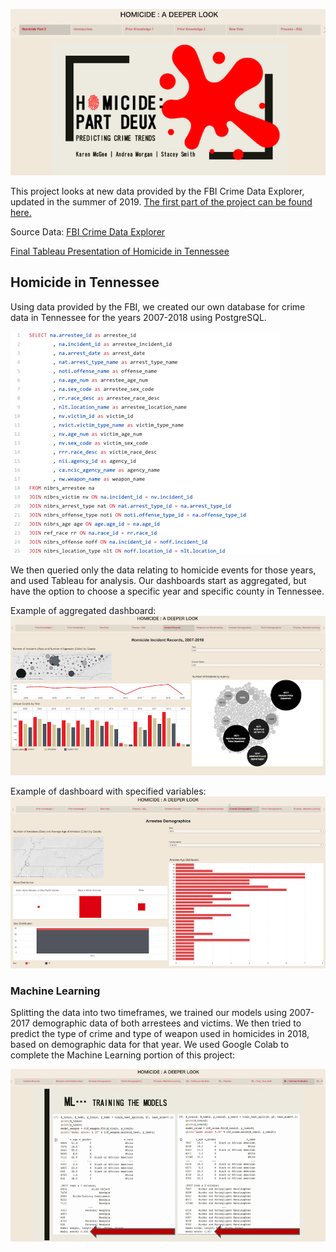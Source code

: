 ![ML_Homicide](https://github.com/AndreaMorgan/Machine_Learning_Homicide/blob/master/Images/Title_Slide.png)

This project looks at new data provided by the FBI Crime Data Explorer, updated in the summer of 2019.
[The first part of the project can be found here.](https://github.com/AndreaMorgan/Economic_and_Victim_Data_Analysis)

Source Data:
[FBI Crime Data Explorer](https://crime-data-explorer.fr.cloud.gov/downloads-and-docs)
 
[Final Tableau Presentation of Homicide in Tennessee](https://public.tableau.com/profile/andrea.morgan7582#!/vizhome/ML_Homicide/HomicidePredictingCrimeTrends) 

## Homicide in Tennessee

Using data provided by the FBI, we created our own database for crime data in Tennessee for the years 2007-2018 using PostgreSQL.  

![Query](https://github.com/AndreaMorgan/Machine_Learning_Homicide/blob/master/Images/Query_data.png)


We then queried only the data relating to homicide events for those years, and used Tableau for analysis.  Our dashboards start as aggregated, but have the option to choose a specific year and specific county in Tennessee.

Example of aggregated dashboard:
![All Data](https://github.com/AndreaMorgan/Machine_Learning_Homicide/blob/master/Images/All_data_dashboard.png)

Example of dashboard with specified variables:
![One County](https://github.com/AndreaMorgan/Machine_Learning_Homicide/blob/master/Images/One_county_Dashboard.png)

### Machine Learning

Splitting the data into two timeframes, we trained our models using 2007-2017 demographic data of both arrestees and victims.  We then tried to predict the type of crime and type of weapon used in homicides in 2018, based on demographic data for that year.  We used Google Colab to complete the Machine Learning portion of this project:

![ML_code](https://github.com/AndreaMorgan/Machine_Learning_Homicide/blob/master/Images/ML_Results.png)
